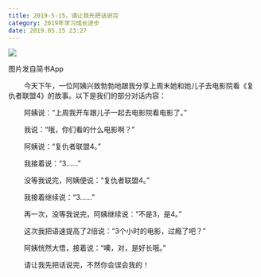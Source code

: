 ```yaml
---
title: 2019-5-15，请让我先把话说完
category: 2019年学习成长进步
date: 2019.05.15 23:27
---
```


![](https://markdown-1301532546.cos.ap-guangzhou.myqcloud.com/peipei_blog/20210921145304.jpeg)  

图片发自简书App

        今天下午，一位阿姨兴致勃勃地跟我分享上周末她和她儿子去电影院看《复仇者联盟4》的故事。以下是我们的部分对话内容：  

        阿姨说：“上周我开车跟儿子一起去电影院看电影了。”  

        我说：“哦，你们看的什么电影啊？”  

        阿姨说：“复仇者联盟4。”  

        我接着说：“3……”  

        没等我说完，阿姨便说：“复仇者联盟4。”  

        我接着继续说：“3……”  

        再一次，没等我说完，阿姨继续说：“不是3，是4。”  

        这次我把语速提高了2倍说：“3个小时的电影，过瘾了吧？”  

        阿姨恍然大悟，接着说：“噢，对，是好长哦。”  

        请让我先把话说完，不然你会误会我的！